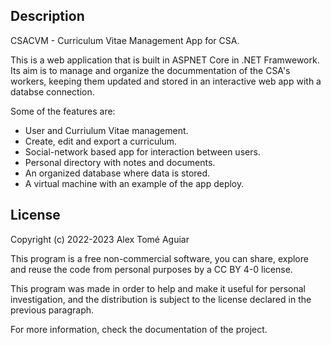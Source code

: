 ## Description
CSACVM - Curriculum Vitae Management App for CSA.

This is a web application that is built in ASPNET Core in .NET Framwework.
Its aim is to manage and organize the docummentation of the CSA's workers,
keeping them updated and stored in an interactive web app with a databse connection.

Some of the features are:
- User and Curriulum Vitae management.
- Create, edit and export a curriculum.
- Social-network based app for interaction between users.
- Personal directory with notes and documents.
- An organized database where data is stored.
- A virtual machine with an example of the app deploy.

## License

Copyright (c) 2022-2023 Alex Tomé Aguiar

This program is a free non-commercial software, you can share, 
explore and reuse the code from personal purposes by a CC BY 4-0 license. 

This program was made in order to help and make it useful
for personal investigation, and the distribution is subject to 
the license declared in the previous paragraph.

For more information, check the documentation of the project.
